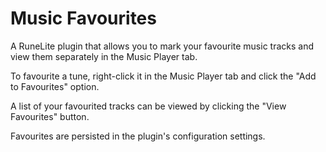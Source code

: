 # Music Favourites

A RuneLite plugin that allows you to mark your favourite music tracks and view them separately in the Music Player tab.

To favourite a tune, right-click it in the Music Player tab and click the "Add to Favourites" option.

A list of your favourited tracks can be viewed by clicking the "View Favourites" button.

Favourites are persisted in the plugin's configuration settings.